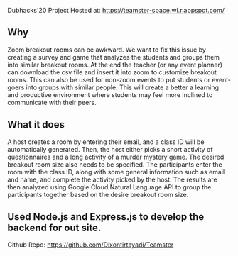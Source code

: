 Dubhacks'20 Project
Hosted at: https://teamster-space.wl.r.appspot.com/

## Why
Zoom breakout rooms can be awkward. We want to fix this issue by creating a survey and game that analyzes the students and groups them into similar breakout rooms. At the end the teacher (or any event planner) can download the csv file and insert it into zoom to customize breakout rooms. This can also be used for non-zoom events to put students or event-goers into groups with similar people. This will create a better a learning and productive environment where students may feel more inclined to communicate with their peers. 

## What it does
A host creates a room by entering their email, and a class ID will be automatically generated. Then, the host either picks a short activity of questionnaires and a long activity of a murder mystery game. The desired breakout room size also needs to be specified. The participants enter the room with the class ID, along with some general information such as email and name, and complete the activity picked by the host. The results are then analyzed using Google Cloud Natural Language API to group the participants together based on the desire breakout room size. 

## Used Node.js and Express.js to develop the backend for out site.

Github Repo: https://github.com/Dixontirtayadi/Teamster
